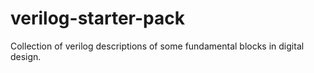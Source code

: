 # verilog-starter-pack
Collection of verilog descriptions of some fundamental blocks in digital design.
